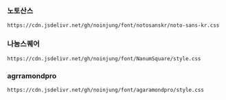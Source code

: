 ### 노토산스
```
https://cdn.jsdelivr.net/gh/noinjung/font/notosanskr/noto-sans-kr.css
```

### 나눔스퀘어
```
https://cdn.jsdelivr.net/gh/noinjung/font/NanumSquare/style.css
```

### agrramondpro
```
https://cdn.jsdelivr.net/gh/noinjung/font/agaramondpro/style.css
```



  
  
